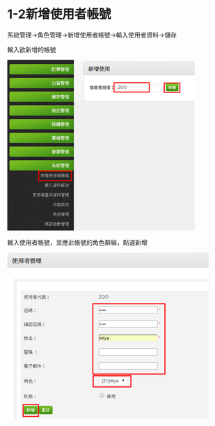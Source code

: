 # 1-2新增使用者帳號

系統管理→角色管理→新增使用者帳號→輸入使用者資料→儲存

輸入欲新增的帳號

![](../.gitbook/assets/image%20%28175%29.png)

輸入使用者帳號，並應此帳號的角色群組，點選新增

![](../.gitbook/assets/image%20%2857%29.png)

